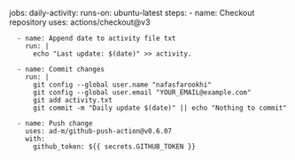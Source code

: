 jobs:
  daily-activity:
    runs-on: ubuntu-latest
    steps:
      - name: Checkout repository
        uses: actions/checkout@v3

      - name: Append date to activity file txt
        run: |
          echo "Last update: $(date)" >> activity.

      - name: Commit changes
        run: |
          git config --global user.name "nafasfarookhi"
          git config --global user.email "YOUR_EMAIL@example.com"
          git add activity.txt
          git commit -m "Daily update $(date)" || echo "Nothing to commit"

      - name: Push change
        uses: ad-m/github-push-action@v0.6.07
        with:
          github_token: ${{ secrets.GITHUB_TOKEN }}
